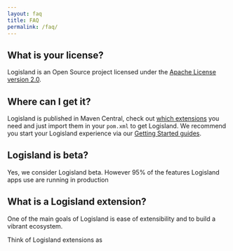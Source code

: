 ```yaml
---
layout: faq
title: FAQ
permalink: /faq/
---
```


## What is your license?

Logisland is an Open Source project licensed under the [Apache License version 2.0](https://www.apache.org/licenses/LICENSE-2.0).

## Where can I get it?

Logisland is published in Maven Central, check out [which extensions](/extensions) you need and just import them in your `pom.xml` to get Logisland.
We recommend you start your Logisland experience via our [Getting Started guides](/get-started).

## Logisland is beta?

Yes, we consider Logisland beta.
However 95% of the features Logisland apps use are running in production

## What is a Logisland extension?

One of the main goals of Logisland is ease of extensibility and to build a vibrant ecosystem.

Think of Logisland extensions as

